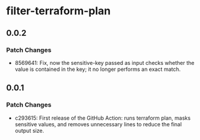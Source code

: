 # filter-terraform-plan

## 0.0.2

### Patch Changes

- 8569641: Fix, now the sensitive-key passed as input checks whether the value is contained in the key; it no longer performs an exact match.

## 0.0.1

### Patch Changes

- c293615: First release of the GitHub Action: runs terraform plan, masks sensitive values, and removes unnecessary lines to reduce the final output size.
